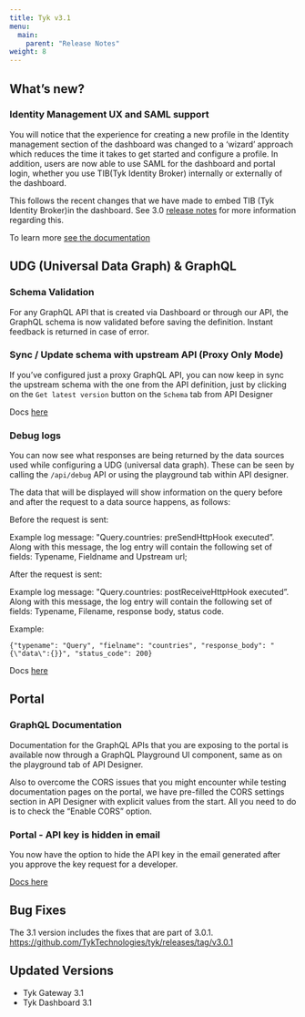 ```yaml
---
title: Tyk v3.1
menu:
  main:
    parent: "Release Notes"
weight: 8
---
```


## What’s new?

### Identity Management UX and SAML support

You will notice that the experience for creating a new profile in the Identity management section of the dashboard was changed to a ‘wizard’ approach which reduces the time it takes to get started and configure a profile.
In addition, users are now able to use SAML for the dashboard and portal login, whether you use TIB(Tyk Identity Broker) internally or externally of the dashboard.

This follows the recent changes that we have made to embed TIB (Tyk Identity Broker)in the dashboard. See 3.0 [release notes](https://tyk.io/docs/release-notes/version-3.0/) for more information regarding this.

To learn more [see the documentation](https://tyk.io/docs/getting-started/tyk-components/identity-broker/)

## UDG (Universal Data Graph) & GraphQL

### Schema Validation

For any GraphQL API that is created via Dashboard or through our API, the GraphQL schema is now validated before saving the definition. Instant feedback is returned in case of error.

### Sync / Update schema with upstream API (Proxy Only Mode)

If you’ve configured just a proxy GraphQL API, you can now keep in sync the upstream schema with the one from the API definition, just by clicking on the `Get latest version` button on the `Schema` tab from API Designer

Docs [here](https://tyk.io/docs/graphql/syncing-schema/)

### Debug logs

You can now see what responses are being returned by the data sources used while configuring a UDG (universal data graph). These can be seen by calling the `/api/debug` API or using the playground tab within API designer.

The data that will be displayed will show information on the query before and after the request to a data source happens, as follows:

Before the request is sent:

Example log message: "Query.countries: preSendHttpHook executed”. Along with this message, the log entry will contain the following set of fields: Typename, Fieldname and Upstream url;

After the request is sent:

Example log message: "Query.countries: postReceiveHttpHook executed”. Along with this message, the log entry will contain the following set of fields: Typename, Filename, response body, status code.

Example:

`{"typename": "Query", "fielname": "countries", "response_body": "{\"data\":{}}", "status_code": 200}`

Docs [here](https://tyk.io/docs/graphql/graphql-playground/)

## Portal

### GraphQL Documentation

Documentation for the GraphQL APIs that you are exposing to the portal is available now through a GraphQL Playground UI component, same as on the playground tab of API Designer.

Also to overcome the CORS issues that you might encounter while testing documentation pages on the portal, we have pre-filled the CORS settings section in API Designer with explicit values from the start. All you need to do is to check the “Enable CORS” option.

### Portal - API key is hidden in email

You now have the option to hide the API key in the email generated after you approve the key request for a developer.

[Docs here](https://tyk.io/docs/tyk-developer-portal/key-requests/)

## Bug Fixes

The 3.1 version includes the fixes that are part of 3.0.1.
https://github.com/TykTechnologies/tyk/releases/tag/v3.0.1

## Updated Versions

- Tyk Gateway 3.1
- Tyk Dashboard 3.1

